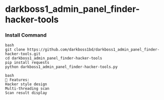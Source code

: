 # darkboss1_admin_panel_finder-hacker-tools

### Install Command
```
bash
git clone https://github.com/darkboss1bd/darkboss1_admin_panel_finder-hacker-tools.git
cd darkboss1_admin_panel_finder-hacker-tools
pip install requests
python darkboss1_admin_panel_finder-hacker-tools.py
```

```
bash
🎨 Features:
Hacker style design 
Multi-threading scan
Scan result display
```
